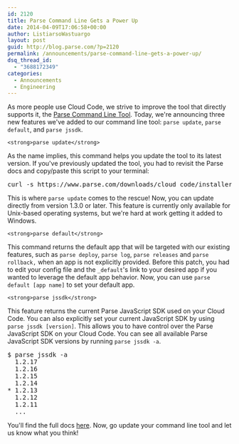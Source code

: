 ```yaml
---
id: 2120
title: Parse Command Line Gets a Power Up
date: 2014-04-09T17:06:58+00:00
author: ListiarsoWastuargo
layout: post
guid: http://blog.parse.com/?p=2120
permalink: /announcements/parse-command-line-gets-a-power-up/
dsq_thread_id:
  - "3688172349"
categories:
  - Announcements
  - Engineering
---
```

As more people use Cloud Code, we strive to improve the tool that directly supports it, the [Parse Command Line Tool](https://parse.com/docs/cloud_code_guide#started). Today, we're announcing three new features we've added to our command line tool: `parse update`, `parse default`, and `parse jssdk`.

`<strong>parse update</strong>`

As the name implies, this command helps you update the tool to its latest version. If you've previously updated the tool, you had to revisit the Parse docs and copy/paste this script to your terminal:

<pre class="brush: bash gutter: false">curl -s https://www.parse.com/downloads/cloud_code/installer.sh | sudo /bin/bash</pre>

This is where `parse update` comes to the rescue! Now, you can update directly from version 1.3.0 or later. This feature is currently only available for Unix-based operating systems, but we're hard at work getting it added to Windows.

`<strong>parse default</strong>`

This command returns the default app that will be targeted with our existing features, such as `parse deploy`, `parse log`, `parse releases` and `parse rollback,` when an app is not explicitly provided. Before this patch, you had to edit your config file and the `_default`'s link to your desired app if you wanted to leverage the default app behavior. Now, you can use `parse default [app name]` to set your default app.

`<strong>parse jssdk</strong>`

This feature returns the current Parse JavaScript SDK used on your Cloud Code. You can also explicitly set your current JavaScript SDK by using `parse jssdk [version]`. This allows you to have control over the Parse JavaScript SDK on your Cloud Code. You can see all available Parse JavaScript SDK versions by running `parse jssdk -a`.

<pre class="brush: bash gutter: false">$ parse jssdk -a
  1.2.17
  1.2.16
  1.2.15
  1.2.14
* 1.2.13
  1.2.12
  1.2.11
  ...</pre>

You'll find the full docs [here](https://parse.com/docs/cloud_code_guide#clt). Now, go update your command line tool and let us know what you think!